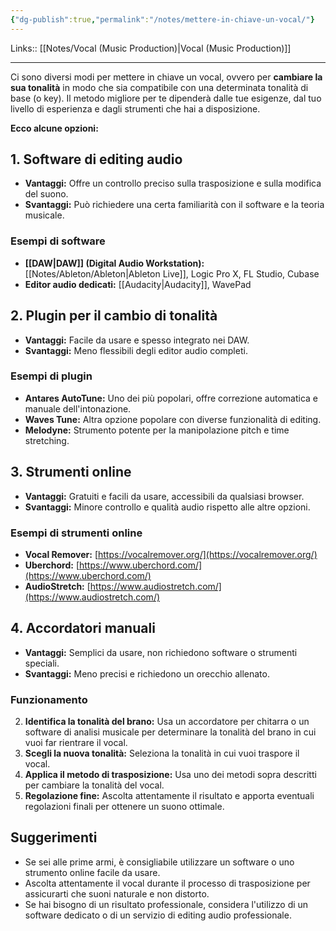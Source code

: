 ```yaml
---
{"dg-publish":true,"permalink":"/notes/mettere-in-chiave-un-vocal/"}
---
```


Links:: [[Notes/Vocal (Music Production)\|Vocal (Music Production)]]
 
---
Ci sono diversi modi per mettere in chiave un vocal, ovvero per **cambiare la sua tonalità** in modo che sia compatibile con una determinata tonalità di base (o key). Il metodo migliore per te dipenderà dalle tue esigenze, dal tuo livello di esperienza e dagli strumenti che hai a disposizione.

**Ecco alcune opzioni:**

## 1. Software di editing audio

- **Vantaggi:** Offre un controllo preciso sulla trasposizione e sulla modifica del suono.
- **Svantaggi:** Può richiedere una certa familiarità con il software e la teoria musicale.

### Esempi di software

- **[[DAW\|DAW]] (Digital Audio Workstation):** [[Notes/Ableton/Ableton\|Ableton Live]], Logic Pro X, FL Studio, Cubase
- **Editor audio dedicati:** [[Audacity\|Audacity]], WavePad

## 2. Plugin per il cambio di tonalità

- **Vantaggi:** Facile da usare e spesso integrato nei DAW.
- **Svantaggi:** Meno flessibili degli editor audio completi.

### Esempi di plugin

- **Antares AutoTune:** Uno dei più popolari, offre correzione automatica e manuale dell'intonazione.
- **Waves Tune:** Altra opzione popolare con diverse funzionalità di editing.
- **Melodyne:** Strumento potente per la manipolazione pitch e time stretching.

## 3. Strumenti online

- **Vantaggi:** Gratuiti e facili da usare, accessibili da qualsiasi browser.
- **Svantaggi:** Minore controllo e qualità audio rispetto alle altre opzioni.

### Esempi di strumenti online

- **Vocal Remover:** [https://vocalremover.org/](https://vocalremover.org/)
- **Uberchord:** [https://www.uberchord.com/](https://www.uberchord.com/)
- **AudioStretch:** [https://www.audiostretch.com/](https://www.audiostretch.com/)

## 4. Accordatori manuali

- **Vantaggi:** Semplici da usare, non richiedono software o strumenti speciali.
- **Svantaggi:** Meno precisi e richiedono un orecchio allenato.

### Funzionamento

2. **Identifica la tonalità del brano:** Usa un accordatore per chitarra o un software di analisi musicale per determinare la tonalità del brano in cui vuoi far rientrare il vocal.
4. **Scegli la nuova tonalità:** Seleziona la tonalità in cui vuoi traspore il vocal.
6. **Applica il metodo di trasposizione:** Usa uno dei metodi sopra descritti per cambiare la tonalità del vocal.
8. **Regolazione fine:** Ascolta attentamente il risultato e apporta eventuali regolazioni finali per ottenere un suono ottimale.

## Suggerimenti

- Se sei alle prime armi, è consigliabile utilizzare un software o uno strumento online facile da usare.
- Ascolta attentamente il vocal durante il processo di trasposizione per assicurarti che suoni naturale e non distorto.
- Se hai bisogno di un risultato professionale, considera l'utilizzo di un software dedicato o di un servizio di editing audio professionale.




